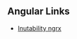 Angular Links
-----

- [Inutability ngrx](https://vsavkin.com/immutability-vs-encapsulation-90549ab74487)


